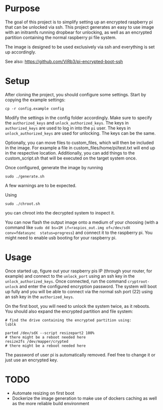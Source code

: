 # Purpose
The goal of this project is to simplify setting up an encrypted raspberry pi that can be unlocked via ssh. This project generates an easy to use image with an initramfs running dropbear for unlocking, as well as an encrypted partition containing the normal raspberry pi file system.

The image is designed to be used exclusively via ssh and everything is set up accordingly.

See also: https://github.com/ViRb3/pi-encrypted-boot-ssh

# Setup
After cloning the project, you should configure some settings. Start by copying the example settings:
```
cp -r config.example config
```

Modify the settings in the config folder accordingly. Make sure to specify the `authorized_keys` and `unlock_authorized_keys`. The keys in `authorized_keys` are used to log in into the `pi` user. The keys in `unlock_authorized_keys` are used for unlocking. The keys can be the same.

Optionally, you can move files to custom_files, which will then be included in the image. For example a file in custom_files/home/pi/test.txt will end up in the respective location. Additionally, you can add things to the custom_script.sh that will be executed on the target system once.

Once configured, generate the image by running
```
sudo ./generate.sh
```
A few warnings are to be expected.

Using
```
sudo ./chroot.sh
```
you can chroot into the decrypted system to inspect it.

You can now flash the output image onto a medium of your choosing (with a command like `sudo dd bs=1M if=raspios_out.img of=/dev/sdX conv=fdatasync  status=progress`) and connect it to the raspberry pi. You might need to enable usb booting for your raspberry pi.

# Usage
Once started up, figure out your raspberry pis IP (through your router, for example) and connect to the `unlock_port` using an ssh key in the `unlock_authorized_keys`. Once connected, run the command `cryptroot-unlock` and enter the configured encryption password. The system will boot up fully and you will be able to connect via the normal ssh port (22) using an ssh key in the `authorized_keys`.

On the first boot, you will need to unlock the system twice, as it reboots. You should also expand the encrypted partition and file system:
```
# find the drive containing the encrypted partition using:
lsblk

parted /dev/sdX --script resizepart2 100%
# there might be a reboot needed here
resize2fs /dev/mapper/crypted
# there might be a reboot needed here
```

The password of user pi is automatically removed. Feel free to change it or just use an encrypted key.

# TODO
* Automate resizing on first boot
* Dockerize the image generation to make use of dockers caching as well as the more reliable build environment
